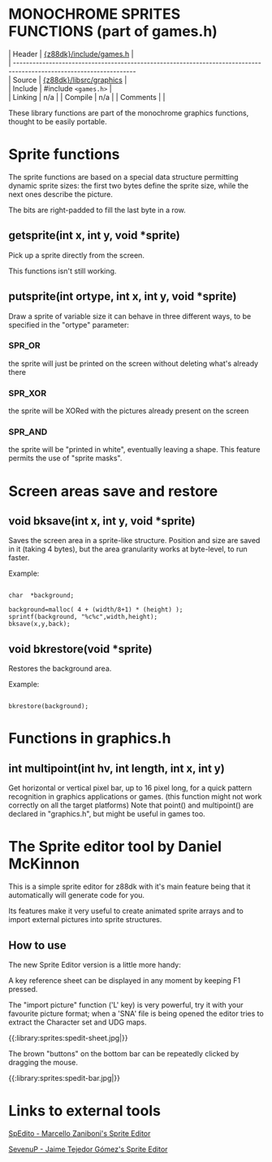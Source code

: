 # MONOCHROME SPRITES FUNCTIONS (part of games.h)

 | Header     | [{z88dk}/include/games.h](https://raw.githubusercontent.com/z88dk/z88dk/master/include/games.h)      |           
 | -------------------------------------------------------------------------------------------------------------------           
 | Source     | [{z88dk}/libsrc/graphics](https://github.com/z88dk/z88dk/tree/master/libsrc/graphics/)                       |   
 | Include    | #include `<games.h>`                                                                                           |   
 | Linking    | n/a                                                                                                             |
 | Compile    | n/a                                                                                                             |
 | Comments   |           |                                                                                                      


These library functions are part of the monochrome graphics functions, thought to be easily portable.





# Sprite functions

The sprite functions are based on a special data structure permitting dynamic sprite sizes: the first two bytes define the sprite size, while the next ones describe the picture. 

The bits are right-padded to fill the last byte in a row.



## getsprite(int x, int y, void *sprite)

Pick up a sprite directly from the screen.

This functions isn't still working.


## putsprite(int ortype, int x, int y, void *sprite)

Draw a sprite of variable size it can behave in three different ways, to be specified in the "ortype" parameter:

### SPR_OR

the sprite will just be printed on the screen without deleting what's already there

### SPR_XOR

the sprite will be XORed with the pictures already present on the screen

### SPR_AND

the sprite will be "printed in white", eventually leaving a shape.  This feature permits the use of "sprite masks".

# Screen areas save and restore



## void bksave(int x, int y, void *sprite)

Saves the screen area in a sprite-like structure. Position and size are saved in it (taking 4 bytes), but the area granularity works at byte-level, to run faster.

Example:

```

char  *background;

background=malloc( 4 + (width/8+1) * (height) );
sprintf(background, "%c%c",width,height);
bksave(x,y,back);

```

## void bkrestore(void *sprite)

Restores the background area.

Example:

```

bkrestore(background);

```


# Functions in graphics.h

## int multipoint(int hv, int length, int x, int y)

Get horizontal or vertical pixel bar, up to 16 pixel long, for a quick pattern recognition in graphics applications or games. (this function might not work correctly on all the target platforms) 
Note that point() and multipoint() are declared in "graphics.h", but might be useful in games too.


# The Sprite editor tool by Daniel McKinnon

This is a simple sprite editor for z88dk with it's main feature being that it automatically will generate code for you.

Its features make it very useful to create animated sprite arrays and to import external pictures into sprite structures.

## How to use

The new Sprite Editor version is a little more handy:

A key reference sheet can be displayed in any moment by keeping F1 pressed.

The "import picture" function ('L' key) is very powerful, try it with your favourite picture format; when a 'SNA' file is being opened the editor tries to extract the Character set and UDG maps.

{{:library:sprites:spedit-sheet.jpg|}}

The brown "buttons" on the bottom bar can be repeatedly clicked by dragging the mouse.

{{:library:sprites:spedit-bar.jpg|}}


# Links to external tools

[SpEdito - Marcello Zaniboni's Sprite Editor](http://www.marcellozaniboni.net/spedito/index.html)

[SevenuP - Jaime Tejedor Gómez's Sprite Editor](http://metalbrain.speccy.org/)



